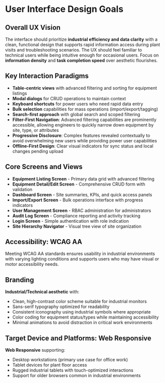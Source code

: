 # User Interface Design Goals

## Overall UX Vision

The interface should prioritize **industrial efficiency and data clarity** with a clean, functional design
that supports rapid information access during plant visits and troubleshooting scenarios. The UX should feel
familiar to technical users while being intuitive enough for occasional users. Focus on **information
density** and **task completion speed** over aesthetic flourishes.

## Key Interaction Paradigms

- **Table-centric views** with advanced filtering and sorting for equipment listings
- **Modal dialogs** for CRUD operations to maintain context
- **Keyboard shortcuts** for power users who need rapid data entry
- **Bulk selection** capabilities for mass operations (import/export/tagging)
- **Search-first approach** with global search and scoped filtering
- **Filter-First Navigation**: Advanced filtering capabilities are prominently accessible, allowing engineers to
  quickly narrow down equipment by site, type, or attributes
- **Progressive Disclosure**: Complex features revealed contextually to avoid overwhelming new users while
  providing power user capabilities
- **Offline-First Design**: Clear visual indicators for sync status and local changes pending upload

## Core Screens and Views

- **Equipment Listing Screen** - Primary data grid with advanced filtering
- **Equipment Detail/Edit Screen** - Comprehensive CRUD form with validation
- **Dashboard Screen** - Site summaries, KPIs, and quick access panels
- **Import/Export Screen** - Bulk operations interface with progress indicators
- **User Management Screen** - RBAC administration for administrators
- **Audit Log Screen** - Compliance reporting and activity tracking
- **Login Screen** - Simple authentication with role indication
- **Site Hierarchy Navigator** - Visual tree view of site organization

## Accessibility: WCAG AA

Meeting WCAG AA standards ensures usability in industrial environments with varying lighting conditions and
supports users who may have visual or motor accessibility needs.

## Branding

**Industrial/Technical aesthetic** with:

- Clean, high-contrast color scheme suitable for industrial monitors
- Sans-serif typography optimized for readability
- Consistent iconography using industrial symbols where appropriate
- Color coding for equipment status/types while maintaining accessibility
- Minimal animations to avoid distraction in critical work environments

## Target Device and Platforms: Web Responsive

**Web Responsive** supporting:

- Desktop workstations (primary use case for office work)
- Tablet devices for plant floor access
- Rugged industrial tablets with touch-optimized interactions
- Support for older browsers common in industrial environments
